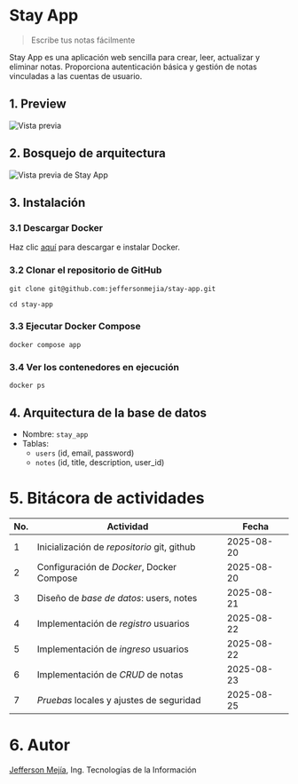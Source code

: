 # Stay App

> Escribe tus notas fácilmente

Stay App es una aplicación web sencilla para crear, leer, actualizar y eliminar notas. Proporciona autenticación básica y gestión de notas vinculadas a las cuentas de usuario.

## 1. Preview

![Vista previa](https://i.ibb.co/zVL5GfMx/Facebook-cover-Restaurante-Elegante-Minimal-Verde-removebg-preview-1.png)

## 2. Bosquejo de arquitectura

![Vista previa de Stay App](https://i.ibb.co/m59f42Nz/Sin-t-tulo-2025-08-20-1334.png)

## 3. Instalación

### 3.1 Descargar Docker

Haz clic [aquí](https://www.docker.com/get-started) para descargar e instalar Docker.

### 3.2 Clonar el repositorio de GitHub

`git clone git@github.com:jeffersonmejia/stay-app.git`

`cd stay-app`

### 3.3 Ejecutar Docker Compose

`docker compose app`

### 3.4 Ver los contenedores en ejecución

`docker ps`

## 4. Arquitectura de la base de datos

- Nombre: `stay_app`
- Tablas:
  - `users` (id, email, password)
  - `notes` (id, title, description, user_id)

# 5. Bitácora de actividades

| No. | Actividad                                   | Fecha      |
| --- | ------------------------------------------- | ---------- |
| 1   | Inicialización de _repositorio_ git, github | 2025-08-20 |
| 2   | Configuración de _Docker_, Docker Compose   | 2025-08-20 |
| 3   | Diseño de _base de datos_: users, notes     | 2025-08-21 |
| 4   | Implementación de _registro_ usuarios       | 2025-08-22 |
| 5   | Implementación de _ingreso_ usuarios        | 2025-08-22 |
| 6   | Implementación de _CRUD_ de notas           | 2025-08-23 |
| 7   | _Pruebas_ locales y ajustes de seguridad    | 2025-08-25 |

# 6. Autor

[Jefferson Mejía](https://jeffersonmejia.github.io/portfolio-app), Ing. Tecnologías de la Información
